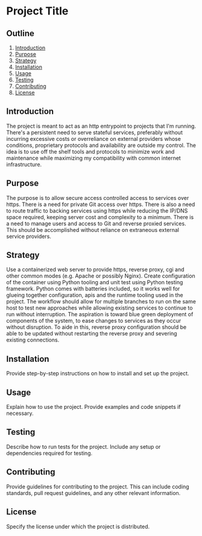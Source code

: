 # Project Title

## Outline

1. [Introduction](#introduction)
2. [Purpose](#purpose)
3. [Strategy](#strategy)
4. [Installation](#installation)
5. [Usage](#usage)
6. [Testing](#testing)
7. [Contributing](#contributing)
8. [License](#license)

## Introduction

The project is meant to act as an http entrypoint to projects that I'm running.  There's a persistent need to serve
stateful services, preferably without incurring excessive costs or overreliance on external providers whose conditions, proprietary protocols and availability are outside my control.  The idea is to use off the shelf tools and protocols to minimize work and maintenance while maximizing my compatibility with common internet infrastructure.

## Purpose

The purpose is to allow secure access controlled access to services over https.  There is a need for private Git
access over https.  There is also a need to route traffic to backing services using
https while reducing the IP/DNS space required, keeping server cost and complexity to a minimum.
There is a need to manage users and access to Git and reverse proxied services.  This should be accomplished without reliance on extraneous external service providers.

## Strategy

Use a containerized web server to provide https, reverse proxy, cgi and other common modes (e.g. Apache or possibly Nginx).  Create
configuration of the container using Python tooling and unit test using Python testing framework.
Python comes with batteries included, so it works well for glueing together configuration, apis and the runtime tooling used in the project.  The workflow should allow for multiple branches to run on the same host to test new approaches while allowing existing services to continue to run without interruption.  The aspiration is toward blue green deployment of components of the system, to ease changes to services as they occur without disruption.  To aide in this, reverse proxy configuration should be able to be updated without restarting the reverse proxy and severing existing connections.

## Installation

Provide step-by-step instructions on how to install and set up the project.

## Usage

Explain how to use the project. Provide examples and code snippets if necessary.

## Testing

Describe how to run tests for the project. Include any setup or dependencies required for testing.

## Contributing

Provide guidelines for contributing to the project. This can include coding standards, pull request guidelines, and any other relevant information.

## License

Specify the license under which the project is distributed.
